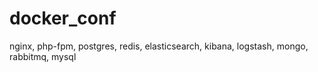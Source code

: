 # docker_conf
nginx, php-fpm, postgres, redis, elasticsearch, kibana, logstash, mongo, rabbitmq, mysql
